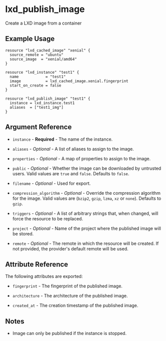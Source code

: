 # lxd_publish_image

Create a LXD image from a container

## Example Usage

```hcl
resource "lxd_cached_image" "xenial" {
  source_remote = "ubuntu"
  source_image  = "xenial/amd64"
}

resource "lxd_instance" "test1" {
  name            = "test1"
  image           = lxd_cached_image.xenial.fingerprint
  start_on_create = false
}

resource "lxd_publish_image" "test1" {
  instance = lxd_instance.test1
  aliases  = ["test1_img"]
}
```

## Argument Reference

* `instance` - **Required** - The name of the instance.

* `aliases` - *Optional* - A list of aliases to assign to the image.

* `properties` - *Optional* - A map of properties to assign to the image.

* `public` - *Optional* - Whether the image can be downloaded by untrusted users.
	Valid values are `true` and `false`. Defaults to `false`.

* `filename` - *Optional* - Used for export.

* `compression_algorithm` - *Optional* - Override the compression algorithm for the image.
    Valid values are (`bzip2`, `gzip`, `lzma`, `xz` or `none`). Defaults to `gzip`.

* `triggers` - *Optional* - A list of arbitrary strings that, when changed, will force the resource to be replaced.

* `project` - *Optional* - Name of the project where the published image will be stored.

* `remote` - *Optional* - The remote in which the resource will be created. If
	not provided, the provider's default remote will be used.

## Attribute Reference

The following attributes are exported:

* `fingerprint` - The fingerprint of the published image.

* `architecture` - The architecture of the published image.

* `created_at` - The creation timestamp of the published image.

## Notes

* Image can only be published if the instance is stopped.
